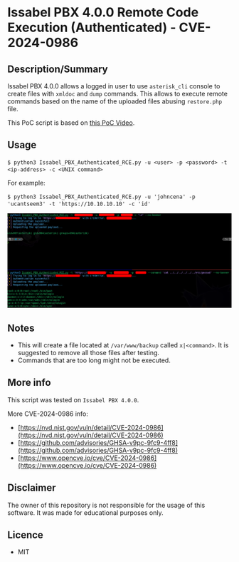 # Issabel PBX 4.0.0 Remote Code Execution (Authenticated) - CVE-2024-0986

## Description/Summary

Issabel PBX 4.0.0 allows a logged in user to use `asterisk_cli` console to create files with `xmldoc` and `dump` commands. 
This allows to execute remote commands based on the name of the uploaded files abusing `restore.php` file.


This PoC script is based on [this PoC Video](https://drive.google.com/file/d/10BYLQ7Rk4oag96afLZouSvDDPvsO7SoJ/view?usp=drive_link).


## Usage

```shell-session
$ python3 Issabel_PBX_Authenticated_RCE.py -u <user> -p <password> -t <ip-address> -c <UNIX command>
```

For example:
```shell-session
$ python3 Issabel_PBX_Authenticated_RCE.py -u 'johncena' -p 'ucantseem3' -t 'https://10.10.10.10' -c 'id'
```

![PoC image](images/PoC.png)

## Notes

- This will create a file located at `/var/www/backup` called `x|<command>`. It is suggested to remove all those files after testing.
- Commands that are too long might not be executed.

## More info
This script was tested on `Issabel PBX 4.0.0`.

More CVE-2024-0986 info:
- [https://nvd.nist.gov/vuln/detail/CVE-2024-0986](https://nvd.nist.gov/vuln/detail/CVE-2024-0986)
- [https://github.com/advisories/GHSA-v9pc-9fc9-4ff8](https://github.com/advisories/GHSA-v9pc-9fc9-4ff8)
- [https://www.opencve.io/cve/CVE-2024-0986](https://www.opencve.io/cve/CVE-2024-0986)


## Disclaimer
The owner of this repository is not responsible for the usage of this software. It was made for educational purposes only.

## Licence
- MIT

